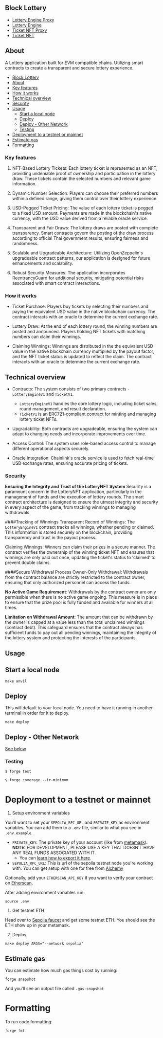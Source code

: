 ## Block Lottery

- [Lottery Engine Proxy](https://mumbai.polygonscan.com/address/0x7a8A6cF34a185e6e134108E941b14d011c8FD054)
- [Lottery Engine](https://mumbai.polygonscan.com/address/0x806acffbc71b34c49ceef95de8d6dec2ff827711)
- [Ticket NFT Proxy](https://mumbai.polygonscan.com/address/0x47b88faecc6e732e82aed68e0a029271844319ec)
- [Ticket NFT](https://mumbai.polygonscan.com/address/0x0b59eb0e94a999f917cc179762756fe37f4e1481)

## About

A Lottery application built for EVM compatible chains. Utilizing smart contracts to create a transparent and secure lottery experience.

- [Block Lottery](#block-lottery)
- [About](#about)
- [Key features](#key-features)
- [How it works](#how-it-works)
- [Technical overview](#technical-overview)
- [Security](#security)
- [Usage](#usage)
  - [Start a local node](#start-a-local-node)
  - [Deploy](#deploy)
  - [Deploy - Other Network](#deploy---other-network)
  - [Testing](#testing)
- [Deployment to a testnet or mainnet](#deployment-to-a-testnet-or-mainnet)
- [Estimate gas](#estimate-gas)
- [Formatting](#formatting)

### Key features

1. NFT-Based Lottery Tickets: Each lottery ticket is represented as an NFT, providing undeniable proof of ownership and participation in the lottery draw. These tickets contain the selected numbers and relevant game information.

2. Dynamic Number Selection: Players can choose their preferred numbers within a defined range, giving them control over their lottery experience.

3. USD-Pegged Ticket Pricing: The value of each lottery ticket is pegged to a fixed USD amount. Payments are made in the blockchain's native currency, with the USD value derived from a reliable oracle service.

4. Transparent and Fair Draws: The lottery draws are posted with complete transparency. Smart contracts govern the posting of the draw process according to official Thai government results, ensuring fairness and randomness.

5. Scalable and Upgradeable Architecture: Utilizing OpenZeppelin's upgradeable contract patterns, our application is designed for future enhancements and scalability.

6. Robust Security Measures: The application incorporates ReentrancyGuard for additional security, mitigating potential risks associated with smart contract interactions.

### How it works

- Ticket Purchase: Players buy tickets by selecting their numbers and paying the equivalent USD value in the native blockchain currency. The contract interacts with an oracle to determine the current exchange rate.

- Lottery Draw: At the end of each lottery round, the winning numbers are posted and announced. Players holding NFT tickets with matching numbers can claim their winnings.

- Claiming Winnings: Winnings are distributed in the the equivalent USD value in the native blockchain currency multiplied by the payout factor, and the NFT ticket status is updated to reflect the claim. The contract interacts with an oracle to determine the current exchange rate.

## Technical overview

- Contracts: The system consists of two primary contracts - `LotteryEngineV1` and `TicketV1`.

  - `LotteryEngineV1` handles the core lottery logic, including ticket sales, round management, and result declaration.
  - `TicketV1` is an ERC721-compliant contract for minting and managing lottery ticket NFTs.

- Upgradability: Both contracts are upgradeable, ensuring the system can adapt to changing needs and incorporate improvements over time.
- Access Control: The system uses role-based access control to manage different operational aspects securely.
- Oracle Integration: Chainlink's oracle service is used to fetch real-time USD exchange rates, ensuring accurate pricing of tickets.

### Security

**Ensuring the Integrity and Trust of the LotteryNFT System**
Security is a paramount concern in the LotteryNFT application, particularly in the management of funds and the execution of lottery rounds. The smart contract architecture is designed to ensure the utmost integrity and security in every aspect of the game, from tracking winnings to managing withdrawals.

####Tracking of Winnings
Transparent Record of Winnings: The `LotteryEngineV1` contract tracks all winnings, whether pending or claimed. This information is stored securely on the blockchain, providing transparency and trust in the payout process.

Claiming Winnings: Winners can claim their prizes in a secure manner. The contract verifies the ownership of the winning ticket NFT and ensures that winnings are only paid out once, updating the ticket's status to 'claimed' to prevent double claims.

####Secure Withdrawal Process
Owner-Only Withdrawal: Withdrawals from the contract balance are strictly restricted to the contract owner, ensuring that only authorized personnel can access the funds.

**No Active Game Requirement**: Withdrawals by the contract owner are only permissible when there is no active game ongoing. This measure is in place to ensure that the prize pool is fully funded and available for winners at all times.

**Limitation on Withdrawal Amount**: The amount that can be withdrawn by the owner is capped at a value less than the total unclaimed winnings (contract debt). This safeguard ensures that the contract always has sufficient funds to pay out all pending winnings, maintaining the integrity of the lottery system and protecting the interests of the participants.

## Usage

## Start a local node

```
make anvil
```

## Deploy

This will default to your local node. You need to have it running in another terminal in order for it to deploy.

```
make deploy
```

## Deploy - Other Network

[See below](#deployment-to-a-testnet-or-mainnet)

### Testing

```shell
$ forge test
```

```shell
$ forge coverage --ir-minimum
```

# Deployment to a testnet or mainnet

1. Setup environment variables

You'll want to set your `SEPOLIA_RPC_URL` and `PRIVATE_KEY` as environment variables. You can add them to a `.env` file, similar to what you see in `.env.example`.

- `PRIVATE_KEY`: The private key of your account (like from [metamask](https://metamask.io/)). **NOTE:** FOR DEVELOPMENT, PLEASE USE A KEY THAT DOESN'T HAVE ANY REAL FUNDS ASSOCIATED WITH IT.
  - You can [learn how to export it here](https://metamask.zendesk.com/hc/en-us/articles/360015289632-How-to-Export-an-Account-Private-Key).
- `SEPOLIA_RPC_URL`: This is url of the sepolia testnet node you're working with. You can get setup with one for free from [Alchemy](https://alchemy.com/?a=673c802981)

Optionally, add your `ETHERSCAN_API_KEY` if you want to verify your contract on [Etherscan](https://etherscan.io/).

After adding environment variables run:

```
source .env
```

1. Get testnet ETH

Head over to [Sepolia faucet](https://sepoliafaucet.com/) and get some testnet ETH. You should see the ETH show up in your metamask.

2. Deploy

```
make deploy ARGS="--network sepolia"
```

## Estimate gas

You can estimate how much gas things cost by running:

```
forge snapshot
```

And you'll see an output file called `.gas-snapshot`

# Formatting

To run code formatting:

```
forge fmt
```
